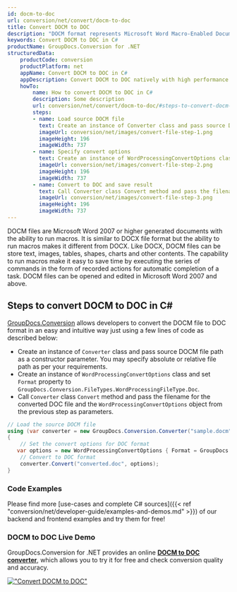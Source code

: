 ```yaml
---
id: docm-to-doc
url: conversion/net/convert/docm-to-doc
title: Convert DOCM to DOC
description: "DOCM format represents Microsoft Word Macro-Enabled Document with .docm extension. Learn how to convert DOCM to DOC file programmatically in C# language using GroupDocs.Conversion for .NET library."
keywords: Convert DOCM to DOC in C#
productName: GroupDocs.Conversion for .NET
structuredData:
    productCode: conversion
    productPlatform: net
    appName: Convert DOCM to DOC in C#
    appDescription: Convert DOCM to DOC natively with high performance using C# language and server side GroupDocs.Conversion for .NET APIs, without the use of any software like Microsoft or Open Office.
    howTo:
        name: How to convert DOCM to DOC in C# 
        description: Some description
        url: conversion/net/convert/docm-to-doc/#steps-to-convert-docm-to-doc-in-c
        steps:
        - name: Load source DOCM file 
          text: Create an instance of Converter class and pass source DOCM file path as a constructor parameter. You may specify absolute or relative file path as per your requirements. 
          imageUrl: conversion/net/images/convert-file-step-1.png
          imageHeight: 196
          imageWidth: 737
        - name: Specify convert options 
          text: Create an instance of WordProcessingConvertOptions class.
          imageUrl: conversion/net/images/convert-file-step-2.png
          imageHeight: 196
          imageWidth: 737
        - name: Convert to DOC and save result 
          text: Call Converter class Convert method and pass the filename for the converted HTML file and the WordProcessingConvertOptions object from the previous step as parameters.
          imageUrl: conversion/net/images/convert-file-step-3.png
          imageHeight: 196
          imageWidth: 737
---
```


DOCM files are Microsoft Word 2007 or higher generated documents with the ability to run macros. It is similar to DOCX file format but the ability to run macros makes it different from DOCX. Like DOCX, DOCM files can be store text, images, tables, shapes, charts and other contents. The capability to run macros make it easy to save time by executing the series of commands in the form of recorded actions for automatic completion of a task. DOCM files can be opened and edited in Microsoft Word 2007 and above.

## Steps to convert DOCM to DOC in C#

[GroupDocs.Conversion](https://products.groupdocs.com/conversion/net) allows developers to convert the DOCM file to DOC format in an easy and intuitive way just using a few lines of code as described below:

* Create an instance of `Converter` class and pass source DOCM file path as a constructor parameter. You may specify absolute or relative file path as per your requirements. 
* Create an instance of `WordProcessingConvertOptions` class and set `Format` property to `GroupDocs.Conversion.FileTypes.WordProcessingFileType.Doc`.
* Call `Converter` class `Convert` method and pass the filename for the converted DOC file and the `WordProcessingConvertOptions` object from the previous step as parameters.

```csharp
// Load the source DOCM file
using (var converter = new GroupDocs.Conversion.Converter("sample.docm"))
{
    // Set the convert options for DOC format
   var options = new WordProcessingConvertOptions { Format = GroupDocs.Conversion.FileTypes.WordProcessingFileType.Doc };
    // Convert to DOC format
    converter.Convert("converted.doc", options);
}
```

### Code Examples

Please find more [use-cases and complete C# sources]({{< ref "conversion/net/developer-guide/examples-and-demos.md" >}}) of our backend and frontend examples and try them for free!

### DOCM to DOC Live Demo

GroupDocs.Conversion for .NET provides an online [**DOCM to DOC converter**](https://products.groupdocs.app/conversion/docm-to-doc), which allows you to try it for free and check conversion quality and accuracy.

[!["Convert DOCM to DOC"](conversion/net/images/convert-to-doc/convert-docm-to-doc.png)](https://products.groupdocs.app/conversion/docm-to-doc)